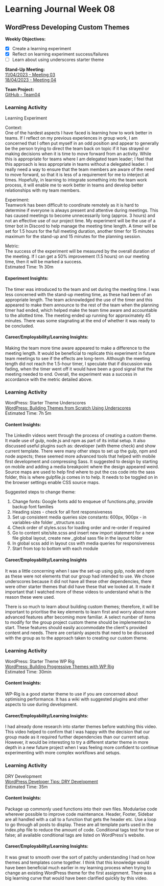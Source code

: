 # Learning Journal Week 08

## WordPress Developing Custom Themes

**Weekly Objectives:**

- [x] Create a learning experiment
- [x] Reflect on learning experiment success/failures
- [ ] Learn about using underscores starter theme

**Stand-Up Meeting:** <br>
[11/04/2023 - Meeting 03](https://youtu.be/pjwi8bn54BI) <br>
[18/04/2023 - Meeting 04](https://youtu.be/EYKuhkzewbw)

**Team Project:** <br>
[GitHub - Team04](https://github.com/cp3402-students/cp3402-2023-a2-team04)

### Learning Activity

Learning Experiment <br>

Context: <br>
One of the hardest aspects I have faced is learning how to work better in teams. If I reflect on my previous experiences
in group work, I am concerned that I often put myself in an odd position and appear to generally be the person trying to
direct the team back on topic if it has strayed or making decisions when it is time to move forward from an activity.
While this is appropriate for teams where I am delegated team leader; I feel that this approach is less appropriate in
teams without a delegated leader. I really need a way to ensure that the team members are aware of the need to move
forward, so that it is less of a requirement for me to interject at times. Hopefully, in learning to integrate something
into the team work process, it will enable me to work better in teams and develop better relationships with my team
members.

Experiment: <br>
Teamwork has been difficult to coordinate remotely as it is hard to determine if everyone is always present and
attentive during meetings. This has caused meetings to become unnecessarily long (approx. 3 hours) and not an effective
use of our project time. My experiment will be the use of a timer bot in Discord to help manage the meeting time length.
A timer will be set for 1.5 hours for the full meeting duration, another timer for 15 minutes maximum for the stand-up
and 15 minutes for the planning session.
<br>

Metric: <br>
The success of the experiment will be measured by the overall duration of the meeting. If I can get a 50% improvement
(1.5 hours) on our meeting time, then it will be marked a success.
<br>
Estimated Time: 1h 30m

#### Experiment Insights:

The timer was introduced to the team and set during the meeting time. I was less concerned with the stand-up meeting
time, as these had been of an appropriate length. The team acknowledged the use of the timer and this appeared to make
them announce to the rest of the team when the planning timer had ended, which helped make the team time aware and
accountable to the allotted time. The meeting ended up running for approximately 45 minutes. There was some stagnating
at the end of whether it was ready to be concluded.

#### Career/Employability/Learning Insights:

Making the team more time aware appeared to make a difference to the meeting length. It would be beneficial to replicate
this experiment in future team meetings to see if the effects are long-term. Although the meeting length did not reach
the 1.5-hour timer, I speculate that if discussion was fading, when the timer went off it would have been a good signal
that the meeting needed to end. Overall, the experiment was a success in accordance with the metric detailed above.

### Learning Activity

WordPress: Starter Theme Underscores <br>
[WordPress: Building Themes from Scratch Using Underscores](https://www.linkedin.com/learning/wordpress-building-themes-from-scratch-using-underscores-2/welcome?u=2223545) <br>
Estimated Time: 7h 5m

#### Content Insights:

The LinkedIn videos went through the process of creating a custom theme. It made use of gulp, node.js and npm as part of
its initial setup. It also discussed useful plugins such as: developer (with theme check) and show current template.
There were many other steps to set up the gulp, npm and node aspects; these seemed more advanced tools that helped with
mobile first development and compressing Sass. It suggested to design by starting on mobile and adding a media
breakpoint where the design appeared weird. Source maps are used to help find where to put the css code into the sass
folder, this is where gulpfile.js comes in to help. It needs to be toggled on in the browser settings enable CSS source
maps.

Suggested steps to change theme:

1. Change fonts: Google fonts add to enqueue of functions.php, provide backup font families
2. Heading sizes - check for all font responsiveness
3. Set up consistent media queries size constants: 600px, 900px - in variables-site folder _structure.scss
4. Check order of styles.scss for loading order and re-order if required
5. Go to content site/site.scss and insert new import statement for a new file global layout, create new _global sass
   file in the layout folder
6. In global scss add in layout css with media queries for responsiveness
7. Start from top to bottom with each module

#### Career/Employability/Learning Insights

It was a little concerning when I saw the set-up using gulp, node and npm as these were not elements that our group had
intended to use. We chose underscores because it did not have all these other dependencies, there were other starter
themes that did have these that we looked at. It made it important that I watched more of these videos to understand
what is the reason these were used.

There is so much to learn about building custom themes; therefore, it will be important to prioritise the key elements
to learn first and worry about more advanced features after becoming more familiar. A select number of items to modify
for the group project custom theme should be implemented to start. These features should easily accommodate the client's
provided content and needs. There are certainly aspects that need to be discussed with the group as to the approach
taken to creating our custom theme.

### Learning Activity

WordPress: Starter Theme WP Rig <br>
[WordPress: Building Progressive Themes with WP Rig](https://www.linkedin.com/learning/wordpress-building-progressive-themes-with-wp-rig-2/buidling-progressive-wordpress-themes?u=2223545) <br>
Estimated Time: 30min

#### Content Insights:

WP-Rig is a good starter theme to use if you are concerned about optimising performance. It has a wiki with
suggested plugins and other aspects to use during development.

#### Career/Employability/Learning Insights:

I had already done research into starter themes before watching this video. This video helped to confirm that I was
happy with the decision that our group made as it required further dependencies than our current setup. However, it
would be interesting to try a different starter theme in more depth in a new future project when I was feeling more
confident to continue experimenting with more complex workflows and setups.

### Learning Activity

DRY Development <br>
[WordPress Developer Tips: DRY Development](https://www.linkedin.com/learning/wordpress-developer-tips-dry-development/welcome?u=2223545) <br>
Estimated Time: 35m

#### Content Insights:

Package up commonly used functions into their own files. Modularise code wherever possible to improve code maintenance.
Header, Footer, Sidebar are all handled with a call to a function that gets the header etc. Use a loop to go through all
posts to display. These are all template parts used in the index.php file to reduce the amount of code. Conditional tags
test for true or false; all available conditional tags are listed on WordPress's website.

#### Career/Employability/Learning Insights:

It was great to smooth over the sort of patchy understanding I had on how themes and templates come together. I think
that this knowledge would have been beneficial much earlier in my learning process when trying to change an existing
WordPress theme for the first assignment. There was a big learning curve that would have been clarified quickly by this
video. 